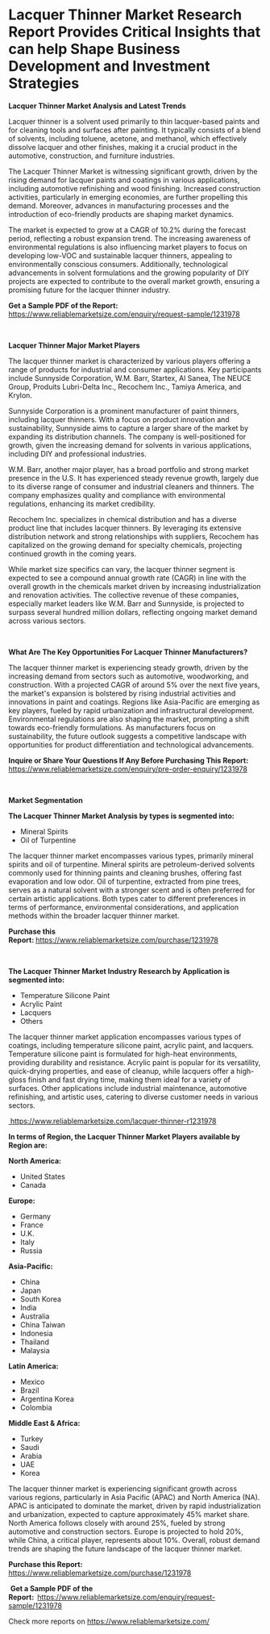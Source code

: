 <p><h1>Lacquer Thinner Market Research Report Provides Critical Insights that can help Shape Business Development and Investment Strategies</h1></p><p><strong>Lacquer Thinner Market Analysis and Latest Trends</strong></p>
<p><p>Lacquer thinner is a solvent used primarily to thin lacquer-based paints and for cleaning tools and surfaces after painting. It typically consists of a blend of solvents, including toluene, acetone, and methanol, which effectively dissolve lacquer and other finishes, making it a crucial product in the automotive, construction, and furniture industries.</p><p>The Lacquer Thinner Market is witnessing significant growth, driven by the rising demand for lacquer paints and coatings in various applications, including automotive refinishing and wood finishing. Increased construction activities, particularly in emerging economies, are further propelling this demand. Moreover, advances in manufacturing processes and the introduction of eco-friendly products are shaping market dynamics. </p><p>The market is expected to grow at a CAGR of 10.2% during the forecast period, reflecting a robust expansion trend. The increasing awareness of environmental regulations is also influencing market players to focus on developing low-VOC and sustainable lacquer thinners, appealing to environmentally conscious consumers. Additionally, technological advancements in solvent formulations and the growing popularity of DIY projects are expected to contribute to the overall market growth, ensuring a promising future for the lacquer thinner industry.</p></p>
<p><strong>Get a Sample PDF of the Report:&nbsp;</strong> <a href="https://www.reliablemarketsize.com/enquiry/request-sample/1231978?utm_campaign=2207&utm_medium=2&utm_source=Github&utm_content=ia&utm_term=30012025&utm_id=lacquer-thinner">https://www.reliablemarketsize.com/enquiry/request-sample/1231978</a></p>
<p>&nbsp;</p>
<p><strong>Lacquer Thinner Major Market Players</strong></p>
<p><p>The lacquer thinner market is characterized by various players offering a range of products for industrial and consumer applications. Key participants include Sunnyside Corporation, W.M. Barr, Startex, Al Sanea, The NEUCE Group, Produits Lubri-Delta Inc., Recochem Inc., Tamiya America, and Krylon.</p><p>Sunnyside Corporation is a prominent manufacturer of paint thinners, including lacquer thinners. With a focus on product innovation and sustainability, Sunnyside aims to capture a larger share of the market by expanding its distribution channels. The company is well-positioned for growth, given the increasing demand for solvents in various applications, including DIY and professional industries.</p><p>W.M. Barr, another major player, has a broad portfolio and strong market presence in the U.S. It has experienced steady revenue growth, largely due to its diverse range of consumer and industrial cleaners and thinners. The company emphasizes quality and compliance with environmental regulations, enhancing its market credibility.</p><p>Recochem Inc. specializes in chemical distribution and has a diverse product line that includes lacquer thinners. By leveraging its extensive distribution network and strong relationships with suppliers, Recochem has capitalized on the growing demand for specialty chemicals, projecting continued growth in the coming years.</p><p>While market size specifics can vary, the lacquer thinner segment is expected to see a compound annual growth rate (CAGR) in line with the overall growth in the chemicals market driven by increasing industrialization and renovation activities. The collective revenue of these companies, especially market leaders like W.M. Barr and Sunnyside, is projected to surpass several hundred million dollars, reflecting ongoing market demand across various sectors.</p></p>
<p>&nbsp;</p>
<p><strong>What Are The Key Opportunities For Lacquer Thinner Manufacturers?</strong></p>
<p><p>The lacquer thinner market is experiencing steady growth, driven by the increasing demand from sectors such as automotive, woodworking, and construction. With a projected CAGR of around 5% over the next five years, the market's expansion is bolstered by rising industrial activities and innovations in paint and coatings. Regions like Asia-Pacific are emerging as key players, fueled by rapid urbanization and infrastructural development. Environmental regulations are also shaping the market, prompting a shift towards eco-friendly formulations. As manufacturers focus on sustainability, the future outlook suggests a competitive landscape with opportunities for product differentiation and technological advancements.</p></p>
<p><strong>Inquire or Share Your Questions If Any Before Purchasing This Report:</strong> <a href="https://www.reliablemarketsize.com/enquiry/pre-order-enquiry/1231978?utm_campaign=2207&utm_medium=2&utm_source=Github&utm_content=ia&utm_term=30012025&utm_id=lacquer-thinner">https://www.reliablemarketsize.com/enquiry/pre-order-enquiry/1231978</a></p>
<p>&nbsp;</p>
<p><strong>Market Segmentation</strong></p>
<p><strong>The Lacquer Thinner Market Analysis by types is segmented into:</strong></p>
<p><ul><li>Mineral Spirits</li><li>Oil of Turpentine</li></ul></p>
<p><p>The lacquer thinner market encompasses various types, primarily mineral spirits and oil of turpentine. Mineral spirits are petroleum-derived solvents commonly used for thinning paints and cleaning brushes, offering fast evaporation and low odor. Oil of turpentine, extracted from pine trees, serves as a natural solvent with a stronger scent and is often preferred for certain artistic applications. Both types cater to different preferences in terms of performance, environmental considerations, and application methods within the broader lacquer thinner market.</p></p>
<p><strong>Purchase this Report:&nbsp;</strong><a href="https://www.reliablemarketsize.com/purchase/1231978?utm_campaign=2207&utm_medium=2&utm_source=Github&utm_content=ia&utm_term=30012025&utm_id=lacquer-thinner">https://www.reliablemarketsize.com/purchase/1231978</a></p>
<p>&nbsp;</p>
<p><strong>The Lacquer Thinner Market Industry Research by Application is segmented into:</strong></p>
<p><ul><li>Temperature Silicone Paint</li><li>Acrylic Paint</li><li>Lacquers</li><li>Others</li></ul></p>
<p><p>The lacquer thinner market application encompasses various types of coatings, including temperature silicone paint, acrylic paint, and lacquers. Temperature silicone paint is formulated for high-heat environments, providing durability and resistance. Acrylic paint is popular for its versatility, quick-drying properties, and ease of cleanup, while lacquers offer a high-gloss finish and fast drying time, making them ideal for a variety of surfaces. Other applications include industrial maintenance, automotive refinishing, and artistic uses, catering to diverse customer needs in various sectors.</p></p>
<p><a href="https://www.reliablemarketsize.com/lacquer-thinner-r1231978?utm_campaign=2207&utm_medium=2&utm_source=Github&utm_content=ia&utm_term=30012025&utm_id=lacquer-thinner">&nbsp;https://www.reliablemarketsize.com/lacquer-thinner-r1231978</a></p>
<p><strong>In terms of Region, the Lacquer Thinner Market Players available by Region are:</strong></p>
<p>
    <p> <strong> North America: </strong>
        <ul>
            <li>United States</li>
            <li>Canada</li>
        </ul>
        </p> 
    <p> <strong> Europe: </strong>
        <ul>
            <li>Germany</li>
            <li>France</li>
            <li>U.K.</li>
            <li>Italy</li>
            <li>Russia</li>
        </ul>
        </p> 
    <p> <strong> Asia-Pacific: </strong>
        <ul>
            <li>China</li>
            <li>Japan</li>
            <li>South Korea</li>
            <li>India</li>
            <li>Australia</li>
            <li>China Taiwan</li>
            <li>Indonesia</li>
            <li>Thailand</li>
            <li>Malaysia</li>
        </ul>
        </p> 
    <p> <strong> Latin America: </strong>
        <ul>
            <li>Mexico</li>
            <li>Brazil</li>
            <li>Argentina Korea</li>
            <li>Colombia</li>
        </ul>
        </p> 
    <p> <strong> Middle East & Africa: </strong>
        <ul>
            <li>Turkey</li>
            <li>Saudi</li>
            <li>Arabia</li>
            <li>UAE</li>
            <li>Korea</li>
        </ul>
    </p>
    </p>
<p><p>The lacquer thinner market is experiencing significant growth across various regions, particularly in Asia Pacific (APAC) and North America (NA). APAC is anticipated to dominate the market, driven by rapid industrialization and urbanization, expected to capture approximately 45% market share. North America follows closely with around 25%, fueled by strong automotive and construction sectors. Europe is projected to hold 20%, while China, a critical player, represents about 10%. Overall, robust demand trends are shaping the future landscape of the lacquer thinner market.</p></p>
<p><strong>Purchase this Report: </strong><a href="https://www.reliablemarketsize.com/purchase/1231978?utm_campaign=2207&utm_medium=2&utm_source=Github&utm_content=ia&utm_term=30012025&utm_id=lacquer-thinner">https://www.reliablemarketsize.com/purchase/1231978</a></p>
<p>&nbsp;<strong>Get a Sample PDF of the Report:&nbsp;&nbsp;</strong><a href="https://www.reliablemarketsize.com/enquiry/request-sample/1231978?utm_campaign=2207&utm_medium=2&utm_source=Github&utm_content=ia&utm_term=30012025&utm_id=lacquer-thinner">https://www.reliablemarketsize.com/enquiry/request-sample/1231978</a></p>
<p><strong></strong></p>
<p>Check more reports on <a href="https://www.reliablemarketsize.com/?utm_campaign=2207&utm_medium=2&utm_source=Github&utm_content=ia&utm_term=30012025&utm_id=lacquer-thinner">https://www.reliablemarketsize.com/</a></p>